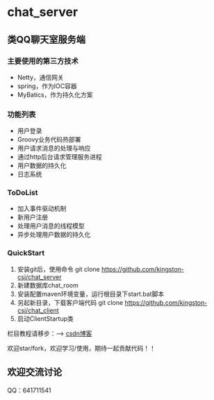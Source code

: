 # chat_server
  ## 类QQ聊天室服务端

  ### 主要使用的第三方技术  
  *  Netty，通信网关  
  *  spring，作为IOC容器  
  *  MyBatics，作为持久化方案  

  ### 功能列表  
  *  用户登录  
  *  Groovy业务代码热部署  
  *  用户请求消息的处理与响应  
  *  通过http后台请求管理服务进程  
  *  用户数据的持久化  
  *  日志系统

  ### ToDoList  
  *  加入事件驱动机制  
  *  新用户注册  
  *  处理用户消息的线程模型  
  *  异步处理用户数据的持久化       

  ### QuickStart  
  1. 安装git后，使用命令 git clone https://github.com/kingston-csj/chat_server  
  2. 新建数据库chat_room  
  3. 安装配置maven环境变量，运行根目录下start.bat脚本
  4. 另起新目录，下载客户端代码 git clone https://github.com/kingston-csj/chat_client  
  5. 启动ClientStartup类    


  栏目教程请移步：--> [csdn博客](http://blog.csdn.net/column/details/16455.html)
  
  欢迎star/fork，欢迎学习/使用，期待一起贡献代码！！

  ## 欢迎交流讨论
  QQ：641711541